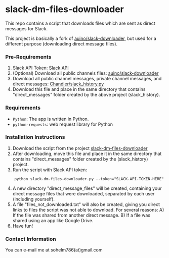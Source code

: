# slack-dm-files-downloader
This repo contains a script that downloads files which are sent as direct messages for Slack.

This project is basically a fork of [auino/slack-downloader](https://github.com/auino/slack-downloader), but used for a different purpose (downloading direct message files).

### Pre-Requirements

1. Slack API Token: [Slack API](https://api.slack.com/web)
2. (Optional) Download all public channels files: [auino/slack-downloader](https://github.com/auino/slack-downloader/blob/master/slack-downloader.py)
3. Download all public channel messages, private channel messages, and direct messages: [Chandler/slack_history.py](https://gist.github.com/Chandler/fb7a070f52883849de35)
4. Download this file and place in the same directory that contains "direct_messages" folder created by the above project (slack_history).

### Requirements

* `Python`: The app is written in Python.
* `python-requests`: web request library for Python

### Installation Instructions

1. Download the script from the project [slack-dm-files-downloader](https://github.com/SohelMansuri/slack-dm-files-downloader/blob/master/slack_dm_files_downloader.py)
2. After downloading, move this file and place it in the same directory that contains "direct_messages" folder created by the (slack_history) project.
3. Run the script with Slack API token:
```
    python slack-dm-files-downloader.py --token="SLACK-API-TOKEN-HERE"
```
4. A new directory "direct_message_files" will be created, containing your direct message files that were downloaded, separated by each user (including yourself).
5. A file "files_not_downloaded.txt" will also be created, giving you direct links to files the script was not able to download.  For several reasons: A) If the file was shared from another direct message.  B) If a file was shared using an app like Google Drive.
6.  Have fun!

### Contact Information ###

You can e-mail me at sohelm786(at)gmail.com
